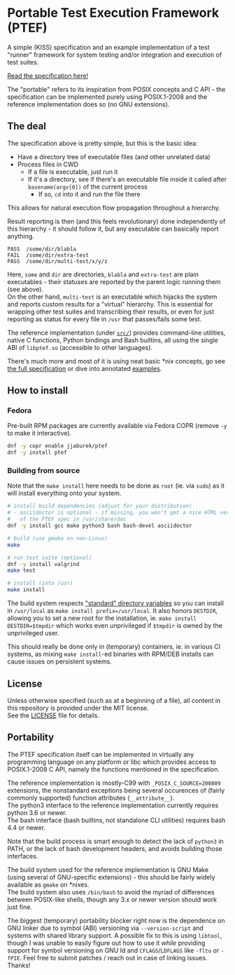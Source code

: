 # Portable Test Execution Framework (PTEF)

A simple (KISS) specification and an example implementation of a test "runner"
framework for system testing and/or integration and execution of test suites.

[Read the specification here!](src/doc/ptef.adoc)

The "portable" refers to its inspiration from POSIX concepts and C API - the
specification can be implemented purely using POSIX.1-2008 and the reference
implementation does so (no GNU extensions).

## The deal

The specification above is pretty simple, but this is the basic idea:

* Have a directory tree of executable files (and other unrelated data)
* Process files in CWD
  * If a file is executable, just run it
  * If it's a directory, see if there's an executable file inside it
    called after `basename(argv[0])` of the current process
    * If so, `cd` into it and run the file there

This allows for natural execution flow propagation throughout a hierarchy.

Result reporting is then (and this feels revolutionary) done independently
of this hierarchy - it should follow it, but any executable can basically
report anything.

```
PASS  /some/dir/blabla
FAIL  /some/dir/extra-test
PASS  /some/dir/multi-test/x/y/z
```

Here, `some` and `dir` are directories, `blabla` and `extra-test` are plain
executables - their statuses are reported by the parent logic running them
(see above).  
On the other hand, `multi-test` is an executable which hijacks the system and
reports custom results for a "virtual" hierarchy. This is essential for wrapping
other test suites and transcribing their results, or even for just reporting
as status for every file in `/usr` that passes/fails some test.

The reference implementation (under [`src/`](src)) provides command-line
utilities, native C functions, Python bindings and Bash builtins, all using
the single ABI of `libptef.so` (accessible to other languages).

There's much more and most of it is using neat basic \*nix concepts, go see
[the full specification](src/doc/ptef.adoc) or dive into annotated
[examples](examples).

## How to install

### Fedora

Pre-built RPM packages are currently available via Fedora COPR (remove `-y`
to make it interactive).

```sh
dnf -y copr enable jjaburek/ptef
dnf -y install ptef
```

### Building from source

Note that the `make install` here needs to be done as `root` (ie. via `sudo`)
as it will install everything onto your system.

```sh
# install build dependencies (adjust for your distribution)
# - asciidoctor is optional - if missing, you won't get a nice HTML version
#   of the PTEF spec in /usr/share/doc
dnf -y install gcc make python3 bash bash-devel asciidoctor

# build (use gmake on non-Linux)
make

# run test suite (optional)
dnf -y install valgrind
make test

# install (into /usr)
make install
```

The build system respects
["standard" directory variables](https://www.gnu.org/prep/standards/html_node/Directory-Variables.html)
so you can install in `/usr/local` as `make install prefix=/usr/local`. It also
honors `DESTDIR`, allowing you to set a new root for the installation, ie.
`make install DESTDIR=$tmpdir` which works even unprivileged if `$tmpdir` is
owned by the unprivileged user.

This should really be done only in (temporary) containers, ie. in various
CI systems, as mixing `make install`-ed binaries with RPM/DEB installs can
cause issues on persistent systems.

## License

Unless otherwise specified (such as at a beginning of a file), all content in
this repository is provided under the MIT license.  
See the [LICENSE](LICENSE) file for details.

## Portability

The PTEF specification itself can be implemented in virtually any programming
language on any platform or libc which provides access to POSIX.1-2008 C API,
namely the functions mentioned in the specification.

The reference implementation is mostly-C99 with `_POSIX_C_SOURCE=200809`
extensions, the nonstandard exceptions being several occurences of (fairly
commonly supported) function attributes (`__attribute__`).  
The python3 interface to the reference implementation currently requires
python 3.6 or newer.  
The bash interface (bash builtins, not standalone CLI utilities) requires
bash 4.4 or newer.

Note that the build process is smart enough to detect the lack of `python3`
in PATH, or the lack of bash development headers, and avoids building those
interfaces.

The build system used for the reference implementation is GNU Make (using
several of GNU-specific extensions) - this should be fairly widely available
as `gmake` on \*nixes.  
The build system also uses `/bin/bash` to avoid the myriad of differences
between POSIX-like shells, though any 3.x or newer version should work just
fine.

The biggest (temporary) portability blocker right now is the dependence on
GNU linker due to symbol (ABI) versioning via `--version-script` and systems
with shared library support. A possible fix to this is using `libtool`, though
I was unable to easily figure out how to use it *while* providing support for
symbol versioning on GNU ld and `CFLAGS`/`LDFLAGS` like `-flto` or `-fPIE`.
Feel free to submit patches / reach out in case of linking issues. Thanks!
